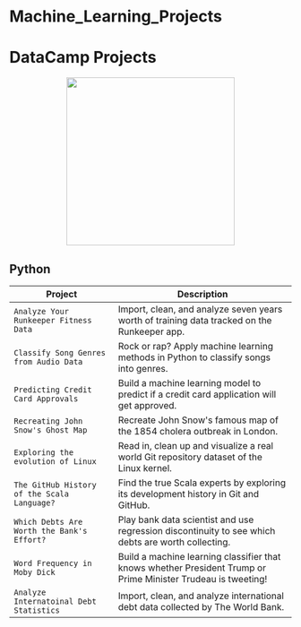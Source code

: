 # Machine_Learning_Projects



# DataCamp Projects

<p align="center"> 
<img src="https://cdn.datacamp.com/main-app/assets/brand/logos/DataCamp_Horizontal_RGB-d196011f63ebda76dc5c9772425cf9541b8639af842d5e5476ef10f2460ed1e4.png" width="300">
</p>

## Python
| Project | Description |
| --- | --- |
| `Analyze Your Runkeeper Fitness Data` | Import, clean, and analyze seven years worth of training data tracked on the Runkeeper app. |
| `Classify Song Genres from Audio Data` | Rock or rap? Apply machine learning methods in Python to classify songs into genres. |
| `Predicting Credit Card Approvals` | Build a machine learning model to predict if a credit card application will get approved. |
| `Recreating John Snow's Ghost Map` | Recreate John Snow's famous map of the 1854 cholera outbreak in London. |
| `Exploring the evolution of Linux` | Read in, clean up and visualize a real world Git repository dataset of the Linux kernel. |
| `The GitHub History of the Scala Language?` | Find the true Scala experts by exploring its development history in Git and GitHub. |
| `Which Debts Are Worth the Bank's Effort?` | Play bank data scientist and use regression discontinuity to see which debts are worth collecting. |
| `Word Frequency in Moby Dick` | Build a machine learning classifier that knows whether President Trump or Prime Minister Trudeau is tweeting! |
| `Analyze Internatoinal Debt Statistics` | Import, clean, and analyze international debt data collected by The World Bank. |
